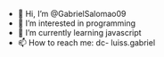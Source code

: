 - 👋 Hi, I’m @GabrielSalomao09
- 👀 I’m interested in programming
- 🌱 I’m currently learning javascript
- 📫 How to reach me: dc- luiss.gabriel

<!---
GabrielSalomao09/GabrielSalomao09 is a ✨ special ✨ repository because its `README.md` (this file) appears on your GitHub profile.
You can click the Preview link to take a look at your changes.
--->
